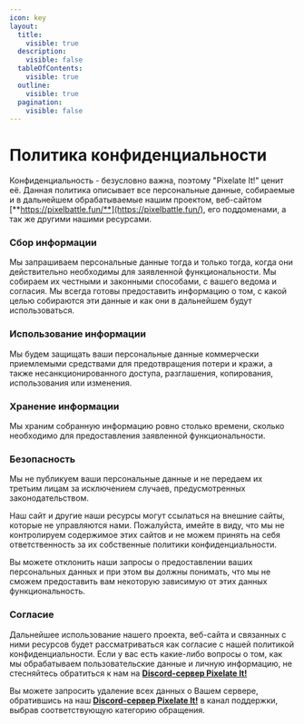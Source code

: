 ```yaml
---
icon: key
layout:
  title:
    visible: true
  description:
    visible: false
  tableOfContents:
    visible: true
  outline:
    visible: true
  pagination:
    visible: false
---
```


# Политика конфиденциальности

Конфиденциальность - безусловно важна, поэтому "Pixelate It!" ценит её. Данная политика описывает все персональные данные, собираемые и в дальнейшем обрабатываемые нашим проектом, веб-сайтом [**https://pixelbattle.fun/**](https://pixelbattle.fun/), его поддоменами, а так же другими нашими ресурсами.

### Сбор информации <a href="#collecting" id="collecting"></a>

Мы запрашиваем персональные данные тогда и только тогда, когда они действительно необходимы для заявленной функциональности. Мы собираем их честными и законными способами, с вашего ведома и согласия. Мы всегда готовы предоставить информацию о том, с какой целью собираются эти данные и как они в дальнейшем будут использоваться.

### Использование  информации <a href="#usage" id="usage"></a>

Мы будем защищать ваши персональные данные коммерчески приемлемыми средствами для предотвращения потери и кражи, а также несанкционированного доступа, разглашения, копирования, использования или изменения.

### Хранение информации <a href="#storage" id="storage"></a>

Мы храним собранную информацию ровно столько времени, сколько необходимо для предоставления заявленной функциональности.

### Безопасность <a href="#safety" id="safety"></a>

Мы не публикуем ваши персональные данные и не передаем их третьим лицам за исключением случаев, предусмотренных законодательством.

Наш сайт и другие наши ресурсы могут ссылаться на внешние сайты, которые не управляются нами. Пожалуйста, имейте в виду, что мы не контролируем содержимое этих сайтов и не можем принять на себя ответственность за их собственные политики конфиденциальности.

Вы можете отклонить наши запросы о предоставлении ваших персональных данных и при этом вы должны понимать, что мы не сможем предоставить вам некоторую зависимую от этих данных функциональность.

### Согласие <a href="#agreement" id="agreement"></a>

Дальнейшее использование нашего проекта, веб-сайта и связанных с ними ресурсов будет рассматриваться как согласие с нашей политикой конфиденциальности. Если у вас есть какие-либо вопросы о том, как мы обрабатываем пользовательские данные и личную информацию, не стесняйтесь обратиться к нам на [**Discord-сервер Pixelate It!**](https://discord.gg/XBPyGUv3DT)

Вы можете запросить удаление всех данных о Вашем сервере, обратившись на наш [**Discord-сервер Pixelate It!**](https://discord.gg/XBPyGUv3DT) в канал поддержки, выбрав соответствующую категорию обращения.
